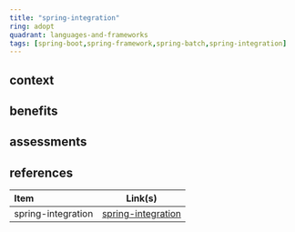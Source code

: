 ```yaml
---
title: "spring-integration"
ring: adopt
quadrant: languages-and-frameworks
tags: [spring-boot,spring-framework,spring-batch,spring-integration]
---
```


## context  

## benefits

## assessments  

## references

| Item | Link(s) |
| :--- | ------- |
|  spring-integration    |  [spring-integration](https://github.com/rock-hu/technology_radar/blob/master/docs/spring-integration.md)       |
